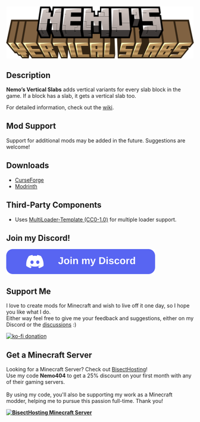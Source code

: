 ![Nemo's Vertical Slabs](https://github.com/NemoNotFound/NemoNotFound/blob/master/resources/minecraft_projects/titles/png/nemos_vertical_slabs.png?raw=true)

## Description

**Nemo’s Vertical Slabs** adds vertical variants for every slab block in the game. If a block has a slab, it gets a vertical slab too.

For detailed information, check out the [wiki](https://wiki.devnemo.com/projects/minecraft-mods/nemos-vertical-slabs/general).

## Mod Support

Support for additional mods may be added in the future. Suggestions are welcome!

## Downloads
- [CurseForge](https://curseforge.com/minecraft/mc-mods/nemos-vertical-slabs)
- [Modrinth](https://modrinth.com/mod/nemos-vertical-slabs)

## Third-Party Components

- Uses [MultiLoader‑Template (CC0-1.0)](https://github.com/jaredlll08/MultiLoader-Template) for multiple loader support.

## Join my Discord!
[![Join my Discord](https://github.com/NemoNotFound/NemoNotFound/blob/master/resources/svg/join_discord_button.svg?raw=true)](https://discord.com/invite/yxs9dga)

## Support Me
I love to create mods for Minecraft and wish to live off it one day, so I hope you like what I do. <br>
Either way feel free to give me your feedback and suggestions, either on my Discord or the [discussions](https://github.com/NemoNotFound/NemosVerticalSlabs/discussions/) :)

[![ko-fi donation](https://ko-fi.com/img/githubbutton_sm.svg)](https://ko-fi.com/nemonotfound)

## Get a Minecraft Server
Looking for a Minecraft Server? Check out [BisectHosting](https://bisecthosting.com/Nemo404)! <br>
Use my code **Nemo404** to get a 25% discount on your first month with any of their gaming servers. <br><br>
By using my code, you'll also be supporting my work as a Minecraft modder, helping me to pursue this passion full-time. Thank you!

[**![BisectHosting Minecraft Server](https://www.bisecthosting.com/partners/custom-banners/e6d95b5e-b7fb-47eb-ad78-4dc6071a6171.png)**](https://bisecthosting.com/Nemo404)
